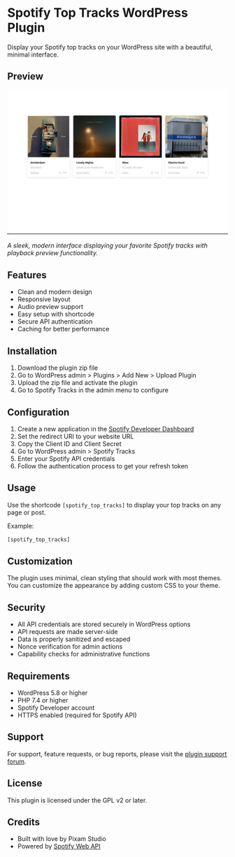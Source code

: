 # Spotify Top Tracks WordPress Plugin

Display your Spotify top tracks on your WordPress site with a beautiful, minimal interface.

## Preview

![Spotify Top Tracks Preview](assets/images/preview.png)

*A sleek, modern interface displaying your favorite Spotify tracks with playback preview functionality.*

## Features

- Clean and modern design
- Responsive layout
- Audio preview support
- Easy setup with shortcode
- Secure API authentication
- Caching for better performance

## Installation

1. Download the plugin zip file
2. Go to WordPress admin > Plugins > Add New > Upload Plugin
3. Upload the zip file and activate the plugin
4. Go to Spotify Tracks in the admin menu to configure

## Configuration

1. Create a new application in the [Spotify Developer Dashboard](https://developer.spotify.com/dashboard)
2. Set the redirect URI to your website URL
3. Copy the Client ID and Client Secret
4. Go to WordPress admin > Spotify Tracks
5. Enter your Spotify API credentials
6. Follow the authentication process to get your refresh token

## Usage

Use the shortcode `[spotify_top_tracks]` to display your top tracks on any page or post.

Example:
```php
[spotify_top_tracks]
```

## Customization

The plugin uses minimal, clean styling that should work with most themes. You can customize the appearance by adding custom CSS to your theme.

## Security

- All API credentials are stored securely in WordPress options
- API requests are made server-side
- Data is properly sanitized and escaped
- Nonce verification for admin actions
- Capability checks for administrative functions

## Requirements

- WordPress 5.8 or higher
- PHP 7.4 or higher
- Spotify Developer account
- HTTPS enabled (required for Spotify API)

## Support

For support, feature requests, or bug reports, please visit the [plugin support forum](https://wordpress.org/support/plugin/spotify-top-tracks/).

## License

This plugin is licensed under the GPL v2 or later.

## Credits

- Built with love by Pixam Studio
- Powered by [Spotify Web API](https://developer.spotify.com/documentation/web-api/) 